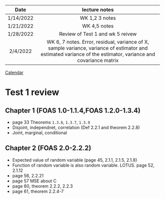 |Date | lecture notes |
|:---:|:---:|
|1/14/2022| WK 1,2 3 notes|
|1/21/2022| WK 4,5 notes |
|1/28/2022| Review of Test 1  and wk 5 reivew  |
|2/4/2022 | WK 6, 7 notes.  Error, residual, variance of X, sample variance, variance of estimator and estimated variance of the estimator, variance and covariance matrix|

[Calendar](https://mids-w203.github.io/syllabus/)

# Test 1 review 

## Chapter 1 (FOAS 1.0-1.1.4,FOAS 1.2.0-1.3.4) 
- page 33 Theorems `1.3.6`, `1.3.7`, `1.3.9`
- Disjoint, independnet, correlation (Def 2.2.1 and theorem 2.2.8)
- Joint, marginal, conditional

## Chapter 2 (FOAS 2.0-2.2.2)
- Expected value of random variable (page 45, 2.1.1, 2.1.5, 2.1.8)
- Function of random variable is also random variable. LOTUS.  page 52, 2.1.12
- page 56, 2.2.21
- page 57 MSE about C
- page 60, theorem 2.2.2, 2.2.3
- page 61, theorem 2.2.4-7


